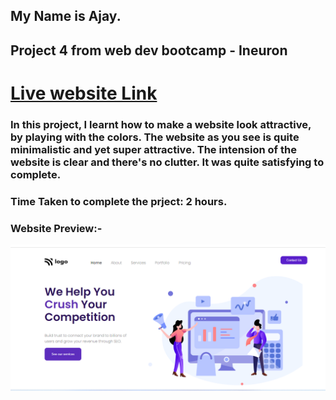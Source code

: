 ## My Name is Ajay.
## Project 4 from web dev bootcamp - Ineuron
# [Live website Link](https://service-webpage.netlify.app/)
### In this project, I learnt how to make a website look attractive, by playing with the colors. The website as you see is quite minimalistic and yet super attractive. The intension of the website is clear and there's no clutter. It was quite satisfying to complete.

### Time Taken to complete the prject: 2 hours.


### Website Preview:-

![Website preview](Screenshot.png)
